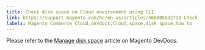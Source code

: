 ```yaml
---
title: Check disk space on Cloud environment using CLI
link: https://support.magento.com/hc/en-us/articles/360005932713-Check-disk-space-on-Cloud-environment-using-CLI
labels: Magento Commerce Cloud,devdocs,Cloud,space,disk space,how to
---
```


Please refer to the [Manage disk space](https://devdocs.magento.com/guides/v2.3/cloud/project/manage-disk-space.html) article on Magento DevDocs.   


